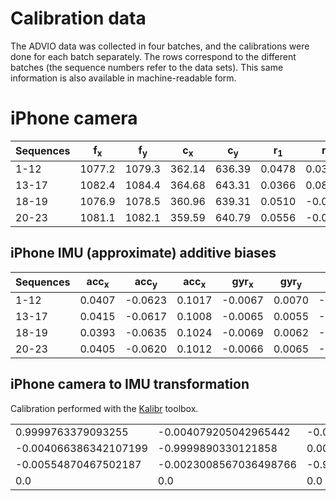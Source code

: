# Calibration data

The ADVIO data was collected in four batches, and the calibrations were done for each batch separately. The rows correspond to the different batches (the sequence numbers refer to the data sets). This same information is also available in machine-readable form.

# iPhone camera

| Sequences  |f<sub>x |f<sub>y |c<sub>x |c<sub>y |r<sub>1 |r<sub>2 |k<sub>1 |k<sub>2 |
| ------------- | ------------- | ------------- | ------------- | ------------- | ------------- | ------------- | ------------- | ------------- |
| 1-12 |1077.2| 1079.3|362.14| 636.39|0.0478| 0.0339| -0.0003|-0.0009|
| 13-17|1082.4| 1084.4|364.68| 643.31|0.0366| 0.0803| 0.0007|-0.0002|
| 18-19|1076.9| 1078.5|360.96| 639.31|0.0510| -0.0354| -0.0054|0.0473|
| 20-23|1081.1|1082.1|359.59|640.79|0.0556|-0.0454|0.0009|-0.0018|
  
## iPhone IMU (approximate) additive biases

| Sequences  |acc<sub>x |acc<sub>y |acc<sub>x |gyr<sub>x |gyr<sub>y |gyr<sub>z |
| ------------- | ------------- | ------------- | ------------- | ------------- | ------------- | ------------- |
| 1-12 |0.0407| -0.0623|0.1017| -0.0067|0.0070| -0.0065|
| 13-17|0.0415| -0.0617|0.1008| -0.0065|0.0055| -0.0064|
| 18-19|0.0393| -0.0635|0.1024| -0.0069|0.0062| -0.0067|
| 20-23|0.0405| -0.0620|0.1012| -0.0066|0.0065| -0.0063|

## iPhone camera to IMU transformation

Calibration performed with the [Kalibr](https://github.com/ethz-asl/kalibr) toolbox.

|  |  |  |  |
| ------------- | ------------- | ------------- | ------------- |
|0.9999763379093255|-0.004079205042965442|-0.005539287650170447|-0.008977668364731128|
|-0.004066386342107199|-0.9999890330121858|0.0023234365646622014|0.07557012320238939|
|-0.00554870467502187|-0.0023008567036498766|-0.9999819588046867|-0.005545773942541918|
|0.0|0.0|0.0|1.0|


